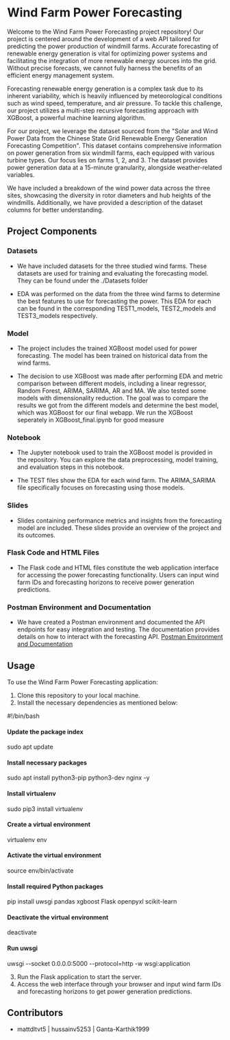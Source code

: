 # Wind Farm Power Forecasting

Welcome to the Wind Farm Power Forecasting project repository! Our project is centered around the development of a web API tailored for predicting the power production of windmill farms. Accurate forecasting of renewable energy generation is vital for optimizing power systems and facilitating the integration of more renewable energy sources into the grid. Without precise forecasts, we cannot fully harness the benefits of an efficient energy management system.

Forecasting renewable energy generation is a complex task due to its inherent variability, which is heavily influenced by meteorological conditions such as wind speed, temperature, and air pressure. To tackle this challenge, our project utilizes a multi-step recursive forecasting approach with XGBoost, a powerful machine learning algorithm.


For our project, we leverage the dataset sourced from the "Solar and Wind Power Data from the Chinese State Grid Renewable Energy Generation Forecasting Competition". This dataset contains comprehensive information on power generation from six windmill farms, each equipped with various turbine types. Our focus lies on farms 1, 2, and 3. The dataset provides power generation data at a 15-minute granularity, alongside weather-related variables. 

We have included a breakdown of the wind power data across the three sites, showcasing the diversity in rotor diameters and hub heights of the windmills. Additionally, we have provided a description of the dataset columns for better understanding.

## Project Components

### Datasets
- We have included datasets for the three studied wind farms. These datasets are used for training and evaluating the forecasting model. They can be found under the ./Datasets folder

- EDA was performed on the data from the three wind farms to determine the best features to use for forecasting the power. This EDA for each can be found in the corresponding TEST1_models, TEST2_models and TEST3_models respectively. 

### Model
- The project includes the trained XGBoost model used for power forecasting. The model has been trained on historical data from the wind farms. 

- The decision to use XGBoost was made after performing EDA and metric comparison between different models, including a linear regressor, Random Forest, ARIMA, SARIMA, AR and MA. We also tested some models with dimensionality reduction. The goal was to compare the results we got from the different models and determine the best model, which was XGBoost for our final webapp. We run the XGBoost seperately in XGBoost_final.ipynb for good measure

### Notebook
- The Jupyter notebook used to train the XGBoost model is provided in the repository. You can explore the data preprocessing, model training, and evaluation steps in this notebook.

- The TEST files show the EDA for each wind farm. The ARIMA_SARIMA file specifically focuses on forecasting using those models.

### Slides
- Slides containing performance metrics and insights from the forecasting model are included. These slides provide an overview of the project and its outcomes.

### Flask Code and HTML Files
- The Flask code and HTML files constitute the web application interface for accessing the power forecasting functionality. Users can input wind farm IDs and forecasting horizons to receive power generation predictions.

### Postman Environment and Documentation
- We have created a Postman environment and documented the API endpoints for easy integration and testing. The documentation provides details on how to interact with the forecasting API. [Postman Environment and Documentation](https://documenter.getpostman.com/view/31038181/2sA3Bt3puG)

## Usage
To use the Wind Farm Power Forecasting application:
1. Clone this repository to your local machine.
2. Install the necessary dependencies as mentioned below:

#!/bin/bash
 
#### Update the package index
sudo apt update
 
#### Install necessary packages
sudo apt install python3-pip python3-dev nginx -y
 
#### Install virtualenv
sudo pip3 install virtualenv
 
#### Create a virtual environment
virtualenv env
 
#### Activate the virtual environment
source env/bin/activate
 
#### Install required Python packages
pip install uwsgi pandas xgboost Flask openpyxl scikit-learn
 
#### Deactivate the virtual environment
deactivate
 
#### Run uwsgi
uwsgi --socket 0.0.0.0:5000 --protocol=http -w wsgi:application

3. Run the Flask application to start the server.
4. Access the web interface through your browser and input wind farm IDs and forecasting horizons to get power generation predictions.

## Contributors
- mattdltvt5 | hussainv5253 | Ganta-Karthik1999
